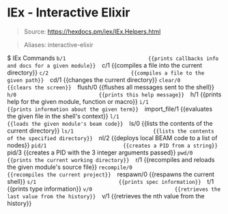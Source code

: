 # IEx - Interactive Elixir

> Source: https://hexdocs.pm/iex/IEx.Helpers.html

> Aliases: interactive-elixir

$ IEx Commands
    `b/1                           {{prints callbacks info and docs for a given module}} 
    `c/1                           {{compiles a file into the current directory}} 
    `c/2                           {{compiles a file to the given path}} 
    `cd/1                          {{changes the current directory}} 
    `clear/0                       {{clears the screen}} 
    `flush/0                       {{flushes all messages sent to the shell}} 
    `h/0                           {{prints this help message}} 
    `h/1                           {{prints help for the given module, function or macro}} 
    `i/1                           {{prints information about the given term}} 
    `import_file/1                 {{evaluates the given file in the shell's context}} 
    `l/1                           {{loads the given module's beam code}} 
    `ls/0                          {{lists the contents of the current directory}} 
    `ls/1                          {{lists the contents of the specified directory}} 
    `nl/2                          {{deploys local BEAM code to a list of nodes}} 
    `pid/1                         {{creates a PID from a string}} 
    `pid/3                         {{creates a PID with the 3 integer arguments passed}} 
    `pwd/0                         {{prints the current working directory}} 
    `r/1                           {{recompiles and reloads the given module's source file}} 
    `recompile/0                   {{recompiles the current project}} 
    `respawn/0                     {{respawns the current shell}} 
    `s/1                           {{prints spec information}} 
    `t/1                           {{prints type information}} 
    `v/0                           {{retrieves the last value from the history}} 
    `v/1                           {{retrieves the nth value from the history}} 

